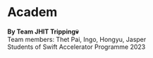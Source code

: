 # Academ
**By Team JHIT Tripping💀**  
Team members: Thet Pai, Ingo, Hongyu, Jasper  
Students of Swift Accelerator Programme 2023
